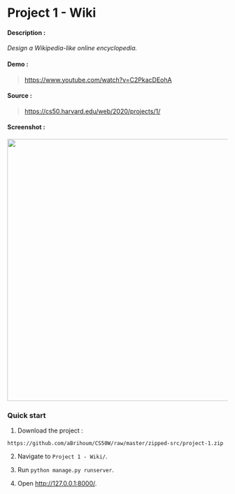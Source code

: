 # Project 1 - Wiki

#### Description :

*Design a Wikipedia-like online encyclopedia.*

#### Demo :

> https://www.youtube.com/watch?v=C2PkacDEohA

#### Source :

> https://cs50.harvard.edu/web/2020/projects/1/

#### Screenshot :

<div align="center">
<a href="https://youtu.be/C2PkacDEohA" target="_blank" rel="noopener noreferrer">
<kbd><img width="600" src="https://i.ibb.co/6JR9J5v/project-1.webp"></kbd>
</a></div>

### Quick start

1. Download the project :

```
https://github.com/aBrihoum/CS50W/raw/master/zipped-src/project-1.zip
```

2. Navigate to `Project 1 - Wiki/`.

3. Run `python manage.py runserver`.

4. Open http://127.0.0.1:8000/.
